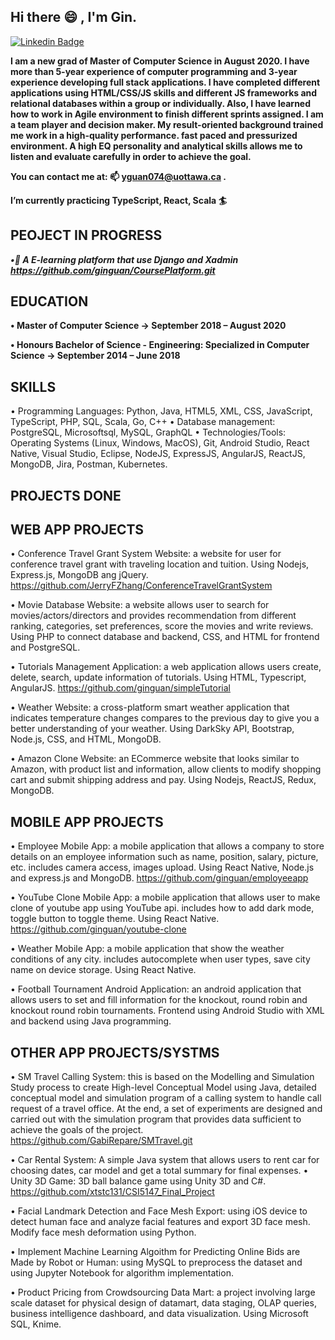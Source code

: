 ## Hi there 😄 , I'm Gin. ##

<!--
**ginguan/ginguan** is a ✨ _special_ ✨ repository because its `README.md` (this file) appears on your GitHub profile.

Here are some ideas to get you started:

- 🔭 I’m currently working on ...
- 🌱 I’m currently learning ...
- 👯 I’m looking to collaborate on ...
- 🤔 I’m looking for help with ...
- 💬 Ask me about ...
- 📫 How to reach me: ...
- 😄 Pronouns: ...
- ⚡ Fun fact: ...
-->
[![Linkedin Badge](https://img.shields.io/badge/-YingjinGuan-blue?style=flat&logo=Linkedin&logoColor=white)](https://www.linkedin.com/in/yingjin-guan-a3bb51157)


**I am a new grad of Master of Computer Science in August 2020. I have more than 5-year experience
of computer programming and 3-year experience developing full stack applications. I have completed different applications using HTML/CSS/JS skills and different JS frameworks and relational databases within a group or individually. Also, I have learned how to work in Agile environment to finish different sprints assigned. 
I am a team player and decision maker. My result-oriented background trained me work in a high-quality performance. fast paced and pressurized environment. A high EQ personality and analytical skills allows me to listen and evaluate carefully in order to achieve the goal.**

**You can contact me at: 📫 yguan074@uottawa.ca .**

**I’m currently practicing TypeScript, React, Scala :surfer:**

## PEOJECT IN PROGRESS ##

***•🌱 A E-learning platform that use Django and Xadmin https://github.com/ginguan/CoursePlatform.git***


## EDUCATION ##

**•	Master of Computer Science ->                                                               September 2018 – August 2020**

**•	Honours Bachelor of Science - Engineering: Specialized in Computer Science -> September 2014 – June 2018**

## SKILLS ##
•	Programming Languages:  Python, Java, HTML5, XML, CSS, JavaScript, TypeScript, PHP, SQL, Scala, Go, C++
•	Database management: PostgreSQL, Microsoftsql, MySQL, GraphQL
•	Technologies/Tools: Operating Systems (Linux, Windows, MacOS), Git, Android Studio, React Native, Visual Studio, Eclipse, NodeJS, ExpressJS, AngularJS, ReactJS, MongoDB, Jira, Postman, Kubernetes.


## PROJECTS DONE ##

## WEB APP PROJECTS ##

•	Conference Travel Grant System Website: a website for user for conference travel grant with traveling location and tuition. Using Nodejs, Express.js, MongoDB ang jQuery. https://github.com/JerryFZhang/ConferenceTravelGrantSystem

•	Movie Database Website: a website allows user to search for movies/actors/directors and provides recommendation from different ranking, categories, set preferences, score the movies and write reviews. Using PHP to connect database and backend, CSS, and HTML for frontend and PostgreSQL.

•	Tutorials Management Application: a web application allows users create, delete, search, update information of tutorials. Using HTML, Typescript, AngularJS. https://github.com/ginguan/simpleTutorial

•	Weather Website: a cross-platform smart weather application that indicates temperature changes compares to the previous day to give you a better understanding of your weather. Using DarkSky API, Bootstrap, Node.js, CSS, and HTML, MongoDB. 

•	Amazon Clone Website: an ECommerce website that looks similar to Amazon, with product list and information, allow clients to modify shopping cart and submit shipping address and pay. Using Nodejs, ReactJS, Redux, MongoDB.

## MOBILE APP PROJECTS ## 

•	Employee Mobile App: a mobile application that allows a company to store details on an employee information such as name, position, salary, picture, etc. includes camera access, images upload. Using React Native, Node.js and express.js and MongoDB. https://github.com/ginguan/employeeapp

•	YouTube Clone Mobile App: a mobile application that allows user to make clone of youtube app using YouTube api. includes how to add dark mode, toggle button to toggle theme. Using React Native. https://github.com/ginguan/youtube-clone 

•	Weather Mobile App: a mobile application that show the weather conditions of any city. includes autocomplete when user types, save city name on device storage. Using React Native.

•	Football Tournament Android Application: an android application that allows users to set and fill information for the knockout, round robin and knockout round robin tournaments. Frontend using Android Studio with XML and backend using Java programming.

## OTHER APP PROJECTS/SYSTMS ## 
•	SM Travel Calling System: this is based on the Modelling and Simulation Study process to create High-level Conceptual Model using Java, detailed conceptual model and simulation program of a calling system to handle call request of a travel office. At the end, a set of experiments are designed and carried out with the simulation program that provides data sufficient to achieve the goals of the project. https://github.com/GabiRepare/SMTravel.git

•	Car Rental System: A simple Java system that allows users to rent car for choosing dates, car model and get a total summary for final expenses. 
•	Unity 3D Game: 3D ball balance game using Unity 3D and C#.   
https://github.com/xtstc131/CSI5147_Final_Project

•	Facial Landmark Detection and Face Mesh Export: using iOS device to detect human face and analyze facial features and export 3D face mesh. Modify face mesh deformation using Python.

•	 Implement Machine Learning Algoithm for Predicting Online Bids are Made by Robot or Human: using MySQL to preprocess the dataset and using Jupyter Notebook for algorithm implementation. 

•	Product Pricing from Crowdsourcing Data Mart: a project involving large scale dataset for physical design of datamart, data staging, OLAP queries, business intelligence dashboard, and data visualization. Using Microsoft SQL, Knime. 


